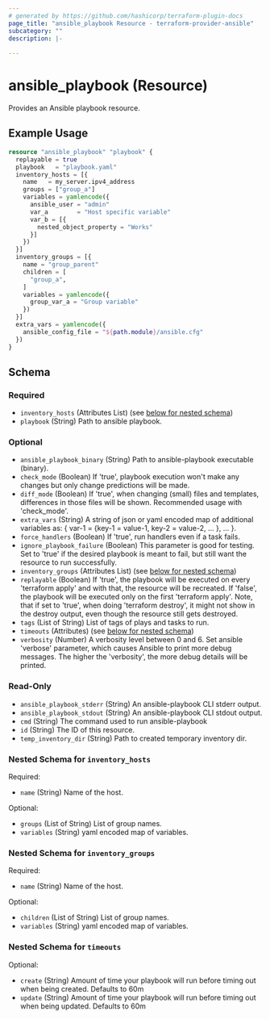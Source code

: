 ```yaml
---
# generated by https://github.com/hashicorp/terraform-plugin-docs
page_title: "ansible_playbook Resource - terraform-provider-ansible"
subcategory: ""
description: |-
  
---
```


# ansible_playbook (Resource)

Provides an Ansible playbook resource.

## Example Usage
```terraform
resource "ansible_playbook" "playbook" {
  replayable = true
  playbook   = "playbook.yaml"
  inventory_hosts = [{
    name   = my_server.ipv4_address
    groups = ["group_a"]
    variables = yamlencode({
      ansible_user = "admin"
      var_a        = "Host specific variable"
      var_b = [{
        nested_object_property = "Works"
      }]
    })
  }]
  inventory_groups = [{
    name = "group_parent"
    children = [
      "group_a",
    ]
    variables = yamlencode({
      group_var_a = "Group variable"
    })
  }]
  extra_vars = yamlencode({
    ansible_config_file = "${path.module}/ansible.cfg"
  })
}
```

<!-- schema generated by tfplugindocs -->
## Schema

### Required

- `inventory_hosts` (Attributes List) (see [below for nested schema](#nestedatt--inventory_hosts))
- `playbook` (String) Path to ansible playbook.

### Optional

- `ansible_playbook_binary` (String) Path to ansible-playbook executable (binary).
- `check_mode` (Boolean) If 'true', playbook execution won't make any changes but only change predictions will be made.
- `diff_mode` (Boolean) If 'true', when changing (small) files and templates, differences in those files will be shown. Recommended usage with 'check_mode'.
- `extra_vars` (String) A string of json or yaml encoded map of additional variables as: { var-1 = {key-1 = value-1, key-2 = value-2, ... }, ... }.
- `force_handlers` (Boolean) If 'true', run handlers even if a task fails.
- `ignore_playbook_failure` (Boolean) This parameter is good for testing. Set to 'true' if the desired playbook is meant to fail, but still want the resource to run successfully.
- `inventory_groups` (Attributes List) (see [below for nested schema](#nestedatt--inventory_groups))
- `replayable` (Boolean) If 'true', the playbook will be executed on every 'terraform apply' and with that, the resource will be recreated. If 'false', the playbook will be executed only on the first 'terraform apply'. Note, that if set to 'true', when doing 'terraform destroy', it might not show in the destroy output, even though the resource still gets destroyed.
- `tags` (List of String) List of tags of plays and tasks to run.
- `timeouts` (Attributes) (see [below for nested schema](#nestedatt--timeouts))
- `verbosity` (Number) A verbosity level between 0 and 6. Set ansible 'verbose' parameter, which causes Ansible to print more debug messages. The higher the 'verbosity', the more debug details will be printed.

### Read-Only

- `ansible_playbook_stderr` (String) An ansible-playbook CLI stderr output.
- `ansible_playbook_stdout` (String) An ansible-playbook CLI stdout output.
- `cmd` (String) The command used to run ansible-playbook
- `id` (String) The ID of this resource.
- `temp_inventory_dir` (String) Path to created temporary inventory dir.

<a id="nestedatt--inventory_hosts"></a>
### Nested Schema for `inventory_hosts`

Required:

- `name` (String) Name of the host.

Optional:

- `groups` (List of String) List of group names.
- `variables` (String) yaml encoded map of variables.


<a id="nestedatt--inventory_groups"></a>
### Nested Schema for `inventory_groups`

Required:

- `name` (String) Name of the host.

Optional:

- `children` (List of String) List of group names.
- `variables` (String) yaml encoded map of variables.


<a id="nestedatt--timeouts"></a>
### Nested Schema for `timeouts`

Optional:

- `create` (String) Amount of time your playbook will run before timing out when being created. Defaults to 60m
- `update` (String) Amount of time your playbook will run before timing out when being updated. Defaults to 60m




